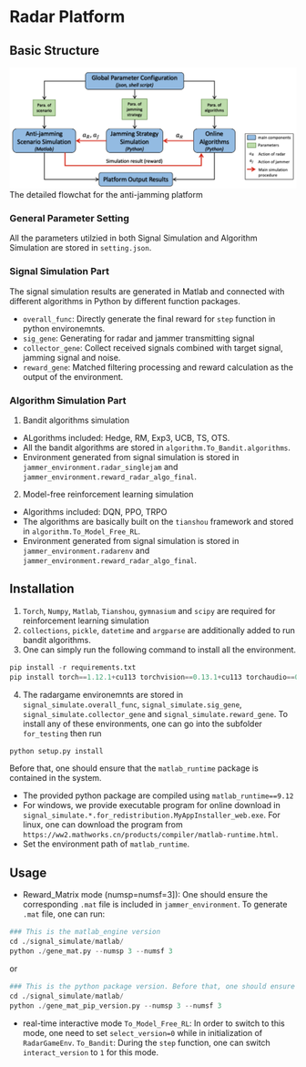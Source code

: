 # Radar Platform
## Basic Structure

<img src="platform.png">
The detailed flowchat for the anti-jamming platform


### General Parameter Setting
All the parameters utilzied in both Signal Simulation and Algorithm Simulation are stored in `setting.json`.
### Signal Simulation Part
The signal simulation results are generated in Matlab and connected with different algorithms in Python by different function packages.

* `overall_func`: Directly generate the final reward for `step` function in python environemnts. 
* `sig_gene`: Generating for radar and jammer transmitting signal
* `collector_gene`: Collect received signals combined with target signal, jamming signal and noise.
* `reward_gene`: Matched filtering processing and reward calculation as the output of the environment.

### Algorithm Simulation Part
1. Bandit algorithms simulation

* ALgorithms included: Hedge, RM, Exp3, UCB, TS, OTS.
* All the bandit algorithms are stored in `algorithm.To_Bandit.algorithms`.
* Environment generated from signal simulation is stored in `jammer_environment.radar_singlejam` and `jammer_environment.reward_radar_algo_final`.

2. Model-free reinforcement learning simulation 
* Algorithms included: DQN, PPO, TRPO
* The algorithms are basically built on the `tianshou` framework and stored in `algorithm.To_Model_Free_RL`.
* Environment generated from signal simulation is stored in `jammer_environment.radarenv` and `jammer_environment.reward_radar_algo_final`.

## Installation
1. `Torch`, `Numpy`, `Matlab`, `Tianshou`, `gymnasium` and `scipy` are required for reinforcement learning simulation
2. `collections`, `pickle`, `datetime` and `argparse` are additionally added to run bandit algorithms.
3. One can simply run the following command to install all the environment.
```python
pip install -r requirements.txt
pip install torch==1.12.1+cu113 torchvision==0.13.1+cu113 torchaudio==0.12.1 --extra-index-url https://download.pytorch.org/whl/cu113
```
4. The radargame environemnts are stored in `signal_simulate.overall_func`, `signal_simulate.sig_gene`, `signal_simulate.collector_gene` and `signal_simulate.reward_gene`.
   To install any of these environments, one can go into the subfolder `for_testing` then run 
```python
python setup.py install
```
   Before that, one should ensure that the `matlab_runtime` package is contained in the system. 
   * The provided python package are compiled using `matlab_runtime==9.12`
   * For windows, we provide executable program for online download in `signal_simulate.*.for_redistribution.MyAppInstaller_web.exe`.
     For linux, one can download the program from `https://ww2.mathworks.cn/products/compiler/matlab-runtime.html`.
   * Set the environment path of `matlab_runtime`.
## Usage
* Reward_Matrix mode (numsp=numsf=3]):
One should ensure the corresponding `.mat` file is included in `jammer_environment`. To generate `.mat` file, one can run:
```python
### This is the matlab_engine version
cd ./signal_simulate/matlab/
python ./gene_mat.py --numsp 3 --numsf 3
```
or
```python
### This is the python package version. Before that, one should ensure that `gene_single_mat_val` package is installed properly. Specifically, refer to `Installation 4` section.
cd ./signal_simulate/matlab/
python ./gene_mat_pip_version.py --numsp 3 --numsf 3
```
* real-time interactive mode
`To_Model_Free_RL`: In order to switch to this mode, one need to set `select_version=0` while in initialization of `RadarGameEnv`.
 `To_Bandit`: During the `step` function, one can switch `interact_version` to `1` for this mode.
